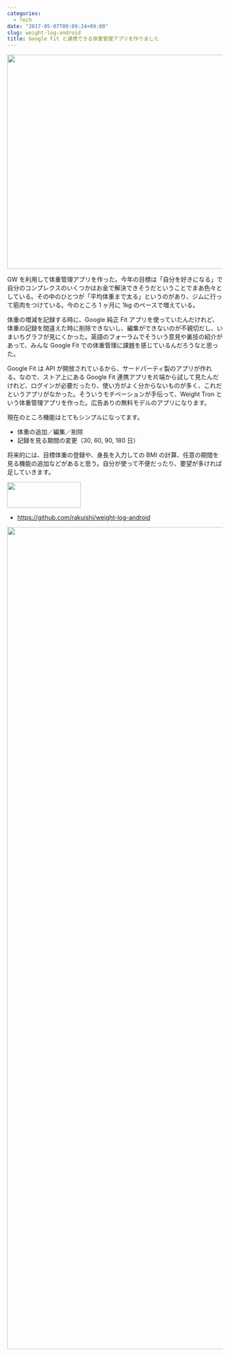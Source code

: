 ```yaml
---
categories:
  - Tech
date: "2017-05-07T09:09:24+09:00"
slug: weight-log-android
title: Google Fit と連携できる体重管理アプリを作りました
---
```


<img alt="" src="/images/2017/05/promotion.png" width="1024" height="500">

GW を利用して体重管理アプリを作った。今年の目標は「自分を好きになる」で自分のコンプレクスのいくつかはお金で解決できそうだということでまあ色々としている。その中のひとつが「平均体重まで太る」というのがあり、ジムに行って筋肉をつけている。今のところ 1 ヶ月に 1kg のペースで増えている。

体重の増減を記録する時に、Google 純正 Fit アプリを使っていたんだけれど、体重の記録を間違えた時に削除できないし、編集ができないのが不親切だし、いまいちグラフが見にくかった。英語のフォーラムでそういう意見や裏技の紹介があって、みんな Google Fit での体重管理に課題を感じているんだろうなと思った。

Google Fit は API が開放されているから、サードパーティ製のアプリが作れる。なので、ストア上にある Google Fit 連携アプリを片端から試して見たんだけれど、ログインが必要だったり、使い方がよく分からないものが多く、これだというアプリがなかった。そういうモチベーションが手伝って、Weight Tron という体重管理アプリを作った。広告ありの無料モデルのアプリになります。

現在のところ機能はとてもシンプルになってます。

- 体重の追加／編集／削除
- 記録を見る期間の変更（30, 60, 90, 180 日）

将来的には、目標体重の登録や、身長を入力しての BMI の計算、任意の期間を見る機能の追加などがあると思う。自分が使って不便だったり、要望が多ければ足していきます。

[<img alt="" src="/images/2017/04/en_generic_rgb_wo_60.png" width="172" height="60" style="width: 172px !important">](https://play.google.com/store/apps/details?id=com.rakuishi.weight)

- https://github.com/rakuishi/weight-log-android

<img alt="" src="/images/2017/05/weight-log-ss.png" width="2180" height="1920">
